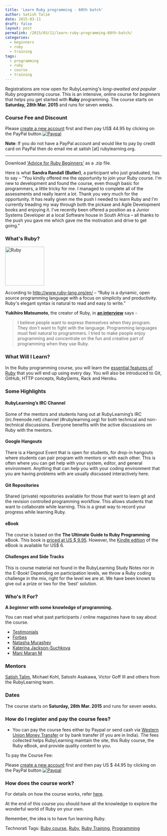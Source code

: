 ```yaml
---
title: 'Learn Ruby programming - 60th batch'
author: Satish Talim
date: 2015-03-11
draft: false
layout: post
permalink: /2015/03/11/learn-ruby-programming-60th-batch/
categories:
  - beginners
  - ruby
  - training
tags:
  - programming
  - ruby
  - course
  - training
---
```

<div>
  <p>
    <span class="drop_cap">R</span>egistrations are now open for RubyLearning's <em>long-awaited and popular</em> Ruby programming course. This is an intensive, online course for <em>beginners</em> that helps you get started with <strong>Ruby</strong> programming. The course starts on <b>Saturday, 28th Mar. 2015</b> and runs for seven weeks.
  </p> <!--more-->

  <h3>
    Course Fee and Discount
  </h3>
  
  <p>
    Please <a href="http://rubylearning.org/classes/login/index.php">create a new account</a> first and then pay US$ 44.95 by clicking on the PayPal button <a href="http://rubylearning.org/classes/enrol/index.php?id=58"><img src="http://rubylearning.com/images/paypal_ruby.gif" alt="Paypal" /></a>
  </p>
  
  <p>
    <b>Note</b>: If you do not have a PayPal account and would like to pay by credit card on PayPal then do email me at satish [at] rubylearning.org.
  </p>
  
  <hr />
  
  <p>
    Download <a href="http://rubylearning.com/data/AdviceRuby.zip">'Advice for Ruby Beginners'</a> as a .zip file.
  </p>
  
  <p class="update">
    Here is what <b>Sandra Randall (Butler)</b>, a participant who just graduated, has to say &#8211; &#8220;You kindly offered me the opportunity to join your Ruby course. I'm new to development and found the course, even though basic for programmers, a little tricky for me. I managed to complete all of the assessments and really learnt a lot. Thank you very much for the opportunity. It has really given me the push I needed to learn Ruby and I'm currently treading my way through both the pickaxe and Agile Development books and enjoying it. I've recently been offered a position as a Junior Systems Developer at a local Software house in South Africa &#8211; all thanks to the push you gave me which gave me the motivation and drive to get going.&#8221;
  </p>
  
  <h3>
    What's Ruby?
  </h3>
  
  <p>
    <img class="alignright" title="License: http://creativecommons.org/licenses/by-sa/2.5/" src="http://rubylearning.com/images/rubylogo.png" alt="Ruby" height="125" width="125" />
  </p>
  
  <p>
    According to <a href="http://www.ruby-lang.org/en/">http://www.ruby-lang.org/en/</a> &#8211; &#8220;Ruby is a dynamic, open source programming language with a focus on simplicity and productivity. Ruby's elegant syntax is natural to read and easy to write.&#8221;
  </p>
  
  <p>
    <b>Yukihiro Matsumoto</b>, the creator of Ruby, in <b><a href="http://linuxdevcenter.com/pub/a/linux/2001/11/29/ruby.html">an interview</a></b> says -
  </p>
  
  <blockquote>
    <p>
      I believe people want to express themselves when they program. They don't want to fight with the language. Programming languages must feel natural to programmers. I tried to make people enjoy programming and concentrate on the fun and creative part of programming when they use Ruby.
    </p>
  </blockquote>
  
  <h3>
    What Will I Learn?
  </h3>
  
  <p>
    In the Ruby programming course, you will learn the <a href="http://rubylearning.com/satishtalim/tutorial.html">essential features of Ruby</a> that you will end up using every day. You will also be introduced to Git, GitHub, HTTP concepts, RubyGems, Rack and Heroku.
  </p>
  
  <h3>
    Some Highlights
  </h3>
  
  <h4>
    RubyLearning’s IRC Channel
  </h4>
  
  <p>
    Some of the mentors and students hang out at RubyLearning’s IRC (irc.freenode.net) channel (#rubylearning.org) for both technical and non-technical discussions. Everyone benefits with the active discussions on Ruby with the mentors.
  </p>
  
  <h4>
    Google Hangouts
  </h4>
  
  <p>
    There is a Hangout Event that is open for students, for drop-in hangouts where students can pair program with mentors or with each other. This is often where you can get help with your system, editor, and general environment. Anything that can help you with your coding environment that you are having problems with are usually discussed interactively here.
  </p>
  
  <h4>
    Git Repositories
  </h4>
  
  <p>
    Shared (private) repositories available for those that want to learn git and the revision controlled programming workflow. This allows students that want to collaborate while learning. This is a great way to record your progress while learning Ruby.
  </p>
  
  <h4>
    eBook
  </h4>
  
  <p>
    The course is based on the <strong>The Ultimate Guide to Ruby Programming</strong> eBook. This book is <a href="http://book.rubylearning.org/">priced at US $ 9.95</a>. However, the <a href="http://www.amazon.com/gp/product/B0062X2I68/ref=as_li_tf_tl?ie=UTF8&#038;camp=1789&#038;creative=9325&#038;creativeASIN=B0062X2I68&#038;linkCode=as2&#038;tag=satishtalimsw-20">Kindle edition</a> of the eBook is available for US$ 6.
  </p>
  
  <h4>
    Challenges and Side Tracks
  </h4>
  
  <p>
    This is course material not found in the RubyLearning Study Notes nor in the E-Book! Depending on participation levels, we throw a Ruby coding challenge in the mix, right for the level we are at. We have been known to give out a prize or two for the 'best' solution.
  </p>
  
  <h3>
    Who's It For?
  </h3>
  
  <p>
    <b>A <em>beginner</em> with some knowledge of programming.</b>
  </p>
  
  <p>
    You can read what past participants / online magazines have to say about the course.
  </p>
  
  <ul>
    <li>
      <a href="http://rubylearning.com/other/testimonials.html">Testimonials</a>
    </li>
    <li>
      <a href="http://www.forbes.com/sites/women2/2012/07/07/how-i-learned-to-code/print/">Forbes</a>
    </li>
    <li>
      <a href="http://natashatherobot.com/rubylearning-core-ruby-review/">Natasha Murashev</a>
    </li>
    <li>
      <a href="http://katpreneur.tumblr.com/post/27084326683/i-am-not-young-enough-to-know-everything">Katerina Jackson-Suchkova</a>
    </li>
    <li>
      <a href="http://maniempire.blogspot.in/2011/07/ruby-pair-programming.html">Mani Maran M</a>
    </li>
  </ul>
  
  <h3>
    Mentors
  </h3>
  
  <p>
    <a href="http://satishtalim.com/">Satish Talim</a>, Michael Kohl, Satoshi Asakawa, Victor Goff III and others from the RubyLearning team.
  </p>
  
  <h3>
    Dates
  </h3>
  
  <p>
    The course starts on <b>Saturday, 28th Mar. 2015</b> and runs for seven weeks.
  </p>
  
  <h3>
    How do I register and pay the course fees?
  </h3>
  
  <ul>
    <li>
      You can pay the course fees either by Paypal or send cash via <a href="http://www.westernunion.com/info/selectCountry.asp">Western Union Money Transfer</a> or by bank transfer (if you are in India). The fees collected helps RubyLearning maintain the site, this Ruby course, the Ruby eBook, and provide quality content to you.
    </li>
  </ul>
  
  <p>
    To pay the Course Fee:
  </p>
  
  <p>
    Please <a href="http://rubylearning.org/classes/login/index.php">create a new account</a> first and then pay US $ 44.95 by clicking on the PayPal button <a href="http://rubylearning.org/classes/enrol/index.php?id=58"><img src="http://rubylearning.com/images/paypal_ruby.gif" alt="Paypal" /></a>
  </p>
  
  <h3>
    How does the course work?
  </h3>
  
  <p>
    For details on how the course works, refer <a href="http://rubylearning.com/blog/how-the-course-works/">here</a>.
  </p>
  
  <p>
    At the end of this course you should have all the knowledge to explore the wonderful world of Ruby on your own.
  </p>
  
  <p>
    Remember, the idea is to have fun learning Ruby.
  </p>
</div>

Technorati Tags: <a href="http://technorati.com/tag/Ruby+course" rel="tag">Ruby course</a>, <a href="http://technorati.com/tag/Ruby" rel="tag">Ruby</a>, <a href="http://technorati.com/tag/Ruby+Training" rel="tag">Ruby Training</a>, <a href="http://technorati.com/tag/Programming" rel="tag"> Programming</a>
